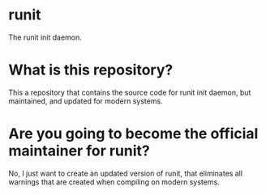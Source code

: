 # runit
The runit init daemon.

# What is this repository?
This a repository that contains the source code for runit init daemon, but maintained, and updated for modern systems.

# Are you going to become the official maintainer for runit?
No, I just want to create an updated version of runit, that eliminates all warnings that are created when compiling on modern systems.
